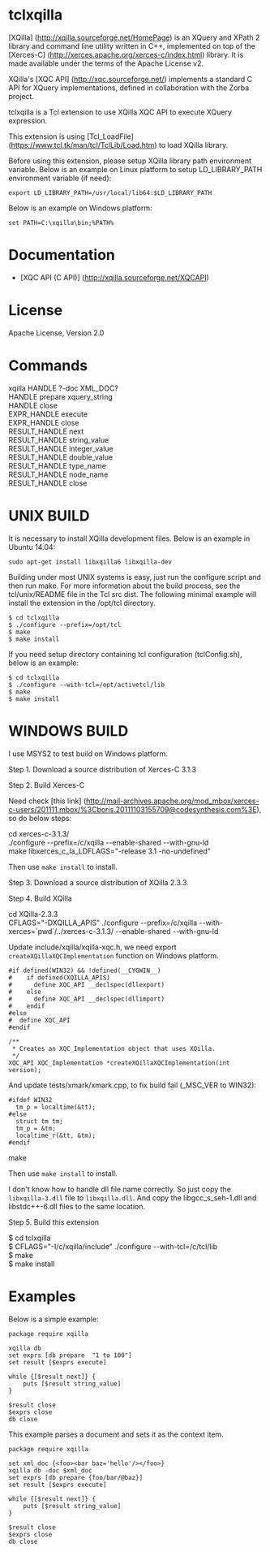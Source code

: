 tclxqilla
=====

[XQilla] (http://xqilla.sourceforge.net/HomePage) is an XQuery and XPath 2 library
and command line utility written in C++,
implemented on top of the [Xerces-C] (http://xerces.apache.org/xerces-c/index.html) library.
It is made available under the terms of the Apache License v2.

XQilla's [XQC API] (http://xqc.sourceforge.net/) implements a standard C API for XQuery implementations,
defined in collaboration with the Zorba project.

tclxqilla is a Tcl extension to use XQilla XQC API to execute XQuery expression.

This extension is using [Tcl_LoadFile] (https://www.tcl.tk/man/tcl/TclLib/Load.htm) to
load XQilla library.

Before using this extension, please setup XQilla library path environment variable.
Below is an example on Linux platform to setup LD_LIBRARY_PATH environment variable (if need):

    export LD_LIBRARY_PATH=/usr/local/lib64:$LD_LIBRARY_PATH

Below is an example on Windows platform:

    set PATH=C:\xqilla\bin;%PATH%


Documentation
=====

 * [XQC API (C API)] (http://xqilla.sourceforge.net/XQCAPI)


License
=====

Apache License, Version 2.0


Commands
=====

xqilla HANDLE ?-doc XML_DOC?   
HANDLE prepare xquery_string  
HANDLE close  
EXPR_HANDLE execute  
EXPR_HANDLE close  
RESULT_HANDLE next  
RESULT_HANDLE string_value  
RESULT_HANDLE integer_value  
RESULT_HANDLE double_value  
RESULT_HANDLE type_name  
RESULT_HANDLE node_name  
RESULT_HANDLE close


UNIX BUILD
=====

It is necessary to install XQilla development files.
Below is an example in Ubuntu 14.04:

    sudo apt-get install libxqilla6 libxqilla-dev

Building under most UNIX systems is easy, just run the configure script and
then run make. For more information about the build process, see the
tcl/unix/README file in the Tcl src dist. The following minimal example will
install the extension in the /opt/tcl directory.

    $ cd tclxqilla
    $ ./configure --prefix=/opt/tcl
    $ make
    $ make install

If you need setup directory containing tcl configuration (tclConfig.sh),
below is an example:

    $ cd tclxqilla
    $ ./configure --with-tcl=/opt/activetcl/lib
    $ make
    $ make install


WINDOWS BUILD
=====

I use MSYS2 to test build on Windows platform.

Step 1. Download a source distribution of Xerces-C 3.1.3

Step 2. Build Xerces-C

Need check [this link] (http://mail-archives.apache.org/mod_mbox/xerces-c-users/201111.mbox/%3Cboris.20111103155709@codesynthesis.com%3E),
so do below steps:

cd xerces-c-3.1.3/  
./configure --prefix=/c/xqilla --enable-shared --with-gnu-ld  
make libxerces_c_la_LDFLAGS="-release 3.1 -no-undefined"  

Then use `make install` to install.

Step 3. Download a source distribution of XQilla 2.3.3.

Step 4. Build XQilla

cd XQilla-2.3.3  
CFLAGS="-DXQILLA_APIS" ./configure --prefix=/c/xqilla --with-xerces=\`pwd\`/../xerces-c-3.1.3/ --enable-shared --with-gnu-ld  

Update include/xqilla/xqilla-xqc.h, we need export `createXQillaXQCImplementation` function on Windows platform.

    #if defined(WIN32) && !defined(__CYGWIN__)
    #    if defined(XQILLA_APIS)
    #      define XQC_API __declspec(dllexport)
    #    else
    #      define XQC_API __declspec(dllimport)
    #    endif
    #else
    #  define XQC_API 
    #endif

    /**
     * Creates an XQC_Implementation object that uses XQilla.
     */
    XQC_API XQC_Implementation *createXQillaXQCImplementation(int version);

And update tests/xmark/xmark.cpp, to fix build fail (_MSC_VER to WIN32):

    #ifdef WIN32
      tm_p = localtime(&tt);
    #else
      struct tm tm;
      tm_p = &tm;
      localtime_r(&tt, &tm);
    #endif
    
make

Then use `make install` to install.

I don't know how to handle dll file name correctly. So just copy the `libxqilla-3.dll` file to `libxqilla.dll`. And copy the libgcc_s_seh-1.dll and libstdc++-6.dll files to the same location.

Step 5. Build this extension

$ cd tclxqilla  
$ CFLAGS="-I/c/xqilla/include" ./configure --with-tcl=/c/tcl/lib  
$ make  
$ make install


Examples
=====

Below is a simple example:

    package require xqilla

    xqilla db
    set exprs [db prepare  "1 to 100"]
    set result [$exprs execute]

    while {[$result next]} {
        puts [$result string_value]
    }

    $result close
    $exprs close
    db close

This example parses a document and sets it as the context item.

    package require xqilla

    set xml_doc {<foo><bar baz='hello'/></foo>}
    xqilla db -doc $xml_doc
    set exprs [db prepare {foo/bar/@baz}]
    set result [$exprs execute]

    while {[$result next]} {
        puts [$result string_value]
    }

    $result close
    $exprs close
    db close

